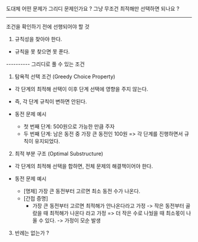 도대체 어떤 문제가 그리디 문제인가요 ?
그냥 무조건 최적해만 선택하면 되나요 ?

------------------

조건을 확인하기 전에 선행되어야 할 것
1. 규칙성을 찾아야 한다.
  - 규칙을 못 찾으면 못 푼다.


---------- 그리디로 풀 수 있는 조건

1. 탐욕적 선택 조건 (Greedy Choice Property)
- 각 단계의 최적해 선택이 이후 단계 선택에 영향을 주지 않는다.
- 즉, 각 단계 규칙이 변하면 안된다.

- 동전 문제 예시
  - 첫 번째 단계: 500원으로 가능한 만큼 주자
  - 두 번째 단계: 남은 동전 중 가장 큰 동전인 100원
  => 각 단계를 진행하면서 규칙이 유지되었다.


2. 최적 부분 구조 (Optimal Substructure)
- 각 단계의 최적해 선택을 합하면, 전체 문제의 해결책이어야 한다.

- 동전 문제 예시
  - [명제] 가장 큰 동전부터 고르면 최소 동전 수가 나온다.
  - [간접 증명]
    - 가장 큰 동전부터 고르면 최적해가 안나온다라고 가정
    -> 작은 동전부터 골랐을 때 최적해가 나온다 라고 가정
    => 더 작은 수로 나눴을 때 최소몫이 나올 수 있다.
	-> 가정이 모순 발생

3. 반례는 없는가 ?
